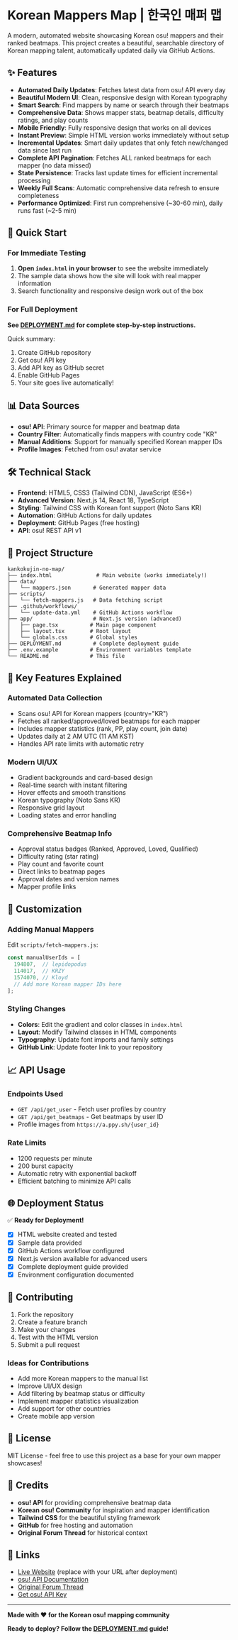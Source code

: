 # Korean Mappers Map | 한국인 매퍼 맵

A modern, automated website showcasing Korean osu! mappers and their ranked beatmaps. This project creates a beautiful, searchable directory of Korean mapping talent, automatically updated daily via GitHub Actions.

## ✨ Features

- **Automated Daily Updates**: Fetches latest data from osu! API every day
- **Beautiful Modern UI**: Clean, responsive design with Korean typography
- **Smart Search**: Find mappers by name or search through their beatmaps
- **Comprehensive Data**: Shows mapper stats, beatmap details, difficulty ratings, and play counts
- **Mobile Friendly**: Fully responsive design that works on all devices
- **Instant Preview**: Simple HTML version works immediately without setup
- **Incremental Updates**: Smart daily updates that only fetch new/changed data since last run
- **Complete API Pagination**: Fetches ALL ranked beatmaps for each mapper (no data missed)
- **State Persistence**: Tracks last update times for efficient incremental processing
- **Weekly Full Scans**: Automatic comprehensive data refresh to ensure completeness
- **Performance Optimized**: First run comprehensive (~30-60 min), daily runs fast (~2-5 min)

## 🚀 Quick Start

### For Immediate Testing

1. **Open `index.html` in your browser** to see the website immediately
2. The sample data shows how the site will look with real mapper information
3. Search functionality and responsive design work out of the box

### For Full Deployment

**See [DEPLOYMENT.md](DEPLOYMENT.md) for complete step-by-step instructions.**

Quick summary:
1. Create GitHub repository
2. Get osu! API key
3. Add API key as GitHub secret
4. Enable GitHub Pages
5. Your site goes live automatically!

## 📊 Data Sources

- **osu! API**: Primary source for mapper and beatmap data
- **Country Filter**: Automatically finds mappers with country code "KR"
- **Manual Additions**: Support for manually specified Korean mapper IDs
- **Profile Images**: Fetched from osu! avatar service

## 🛠️ Technical Stack

- **Frontend**: HTML5, CSS3 (Tailwind CDN), JavaScript (ES6+)
- **Advanced Version**: Next.js 14, React 18, TypeScript
- **Styling**: Tailwind CSS with Korean font support (Noto Sans KR)
- **Automation**: GitHub Actions for daily updates
- **Deployment**: GitHub Pages (free hosting)
- **API**: osu! REST API v1

## 📁 Project Structure

```
kankokujin-no-map/
├── index.html              # Main website (works immediately!)
├── data/
│   └── mappers.json       # Generated mapper data
├── scripts/
│   └── fetch-mappers.js   # Data fetching script
├── .github/workflows/
│   └── update-data.yml    # GitHub Actions workflow
├── app/                   # Next.js version (advanced)
│   ├── page.tsx          # Main page component
│   ├── layout.tsx        # Root layout
│   └── globals.css       # Global styles
├── DEPLOYMENT.md          # Complete deployment guide
├── .env.example          # Environment variables template
└── README.md             # This file
```

## 🎯 Key Features Explained

### Automated Data Collection
- Scans osu! API for Korean mappers (country="KR")
- Fetches all ranked/approved/loved beatmaps for each mapper
- Includes mapper statistics (rank, PP, play count, join date)
- Updates daily at 2 AM UTC (11 AM KST)
- Handles API rate limits with automatic retry

### Modern UI/UX
- Gradient backgrounds and card-based design
- Real-time search with instant filtering
- Hover effects and smooth transitions
- Korean typography (Noto Sans KR)
- Responsive grid layout
- Loading states and error handling

### Comprehensive Beatmap Info
- Approval status badges (Ranked, Approved, Loved, Qualified)
- Difficulty rating (star rating)
- Play count and favorite count
- Direct links to beatmap pages
- Approval dates and version names
- Mapper profile links

## 🔧 Customization

### Adding Manual Mappers
Edit `scripts/fetch-mappers.js`:

```javascript
const manualUserIds = [
  194807,  // lepidopodus
  114017,  // KRZY
  1574070, // Kloyd
  // Add more Korean mapper IDs here
];
```

### Styling Changes
- **Colors**: Edit the gradient and color classes in `index.html`
- **Layout**: Modify Tailwind classes in HTML components
- **Typography**: Update font imports and family settings
- **GitHub Link**: Update footer link to your repository

## 📈 API Usage

### Endpoints Used
- `GET /api/get_user` - Fetch user profiles by country
- `GET /api/get_beatmaps` - Get beatmaps by user ID
- Profile images from `https://a.ppy.sh/{user_id}`

### Rate Limits
- 1200 requests per minute
- 200 burst capacity
- Automatic retry with exponential backoff
- Efficient batching to minimize API calls

## 🌐 Deployment Status

✅ **Ready for Deployment!**

- [x] HTML website created and tested
- [x] Sample data provided
- [x] GitHub Actions workflow configured
- [x] Next.js version available for advanced users
- [x] Complete deployment guide provided
- [x] Environment configuration documented

## 📝 Contributing

1. Fork the repository
2. Create a feature branch
3. Make your changes
4. Test with the HTML version
5. Submit a pull request

### Ideas for Contributions
- Add more Korean mappers to the manual list
- Improve UI/UX design
- Add filtering by beatmap status or difficulty
- Implement mapper statistics visualization
- Add support for other countries
- Create mobile app version

## 📄 License

MIT License - feel free to use this project as a base for your own mapper showcases!

## 🙏 Credits

- **osu! API** for providing comprehensive beatmap data
- **Korean osu! Community** for inspiration and mapper identification
- **Tailwind CSS** for the beautiful styling framework
- **GitHub** for free hosting and automation
- **Original Forum Thread** for historical context

## 🔗 Links

- [Live Website](https://yourusername.github.io/kankokujin-no-map/) (replace with your URL after deployment)
- [osu! API Documentation](https://github.com/ppy/osu-api/wiki)
- [Original Forum Thread](https://osu.ppy.sh/community/forums/topics/39610?n=1)
- [Get osu! API Key](https://osu.ppy.sh/p/api/)

---

**Made with ❤️ for the Korean osu! mapping community**

**Ready to deploy? Follow the [DEPLOYMENT.md](DEPLOYMENT.md) guide!**
